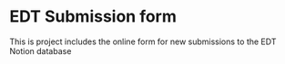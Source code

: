 # EDT Submission form
This is project includes the online form for new submissions to the EDT Notion database  